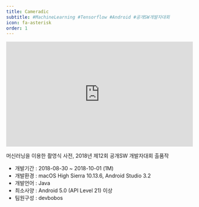 ```yaml
---
title: Cameradic
subtitle: #MachineLearning #Tensorflow #Android #공개SW개발자대회
icon: fa-asterisk
order: 1
---
```

<style>

.youtubeWrap {
  position: relative;
  width: 100%;
  padding-bottom: 56.25%;
  text-align: left;
}
.youtubeWrap iframe {
  position: absolute;
  width: 100%;
  height: 100%;
  text-align: left;
}
.container {
  text-align: left;
}

</style>

<div class="youtubeWrap"><iframe width="560" height="315" src="https://www.youtube.com/embed/eSzmsdFhwlE" frameborder="0" allow="autoplay; encrypted-media" allowfullscreen></iframe></div>

머신러닝을 이용한 촬영식 사전, 2018년 제12회 공개SW 개발자대회 출품작

- 개발기간 : 2018-08-30 ~ 2018-10-01 (1M)
- 개발환경 : macOS High Sierra 10.13.6, Android Studio 3.2
- 개발언어 : Java
- 최소사양 : Android 5.0 (API Level 21) 이상
- 팀원구성 : devbobos
